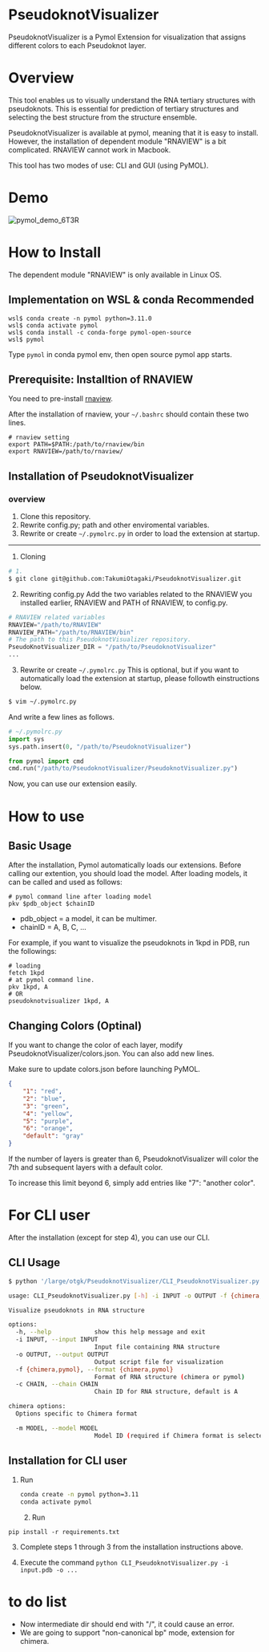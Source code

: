 # PseudoknotVisualizer
PseudoknotVisualizer is a Pymol Extension for visualization that assigns different colors to each Pseudoknot layer.

# Overview
This tool enables us to visually understand the RNA tertiary structures with pseudoknots.
This is essential for prediction of tertiary structures and selecting the best structure from the structure ensemble.

PseudoknotVisualizer is available at pymol, meaning that it is easy to install.
However, the installation of dependent module "RNAVIEW" is a bit complicated.
RNAVIEW cannot work in Macbook.

This tool has two modes of use: CLI and GUI (using PyMOL).

# Demo
![pymol_demo_6T3R](https://github.com/user-attachments/assets/444dadcf-72f9-46cf-b442-484c611adcfd)


# How to Install
The dependent module "RNAVIEW"  is only available in Linux OS.
## Implementation on WSL & conda Recommended
```
wsl$ conda create -n pymol python=3.11.0
wsl$ conda activate pymol
wsl$ conda install -c conda-forge pymol-open-source
wsl$ pymol
```
Type `pymol` in conda pymol env, then open source pymol app starts.

## Prerequisite: Installtion of RNAVIEW
You need to pre-install [rnaview](https://github.com/rcsb/RNAView).

After the installation of rnaview, your `~/.bashrc` should contain these two lines.
```~/.bashrc
# rnaview setting
export PATH=$PATH:/path/to/rnaview/bin
export RNAVIEW=/path/to/rnaview/
```

## Installation of PseudoknotVisualizer
### overview
1. Clone this repository.
2. Rewrite config.py; path and other enviromental variables.
3. Rewrite or create `~/.pymolrc.py` in order to load the extension at startup.

-----

1. Cloning
```sh
# 1. 
$ git clone git@github.com:TakumiOtagaki/PseudoknotVisualizer.git
```

2. Rewriting config.py
Add the two variables related to the RNAVIEW you installed earlier, RNAVIEW and PATH of RNAVIEW, to config.py.
```config.py
# RNAVIEW related variables
RNAVIEW="/path/to/RNAVIEW"
RNAVIEW_PATH="/path/to/RNAVIEW/bin"
# The path to this PseudoknotVisualizer repository.
PseudoKnotVisualizer_DIR = "/path/to/PseudoknotVisualizer"
...
```

3. Rewrite or create `~/.pymolrc.py`
This is optional, but if you want to automatically load the extension at startup, please followth einstructions below.

```sh
$ vim ~/.pymolrc.py
```
And write a few lines as follows.
```~/.pymolrc.py
# ~/.pymolrc.py
import sys
sys.path.insert(0, "/path/to/PseudoknotVisualizer")

from pymol import cmd
cmd.run("/path/to/PseudoknotVisualizer/PseudoknotVisualizer.py")
```


Now, you can use our extension easily.

# How to use
## Basic Usage
After the installation, Pymol automatically loads our extensions.
Before calling our extention, you should load the model. 
After loading models, it can be called and used as follows:
```
# pymol command line after loading model
pkv $pdb_object $chainID
```
 - pdb_object = a model, it can be multimer.
 - chainID = A, B, C, ...

For example, if you want to visualize the pseudoknots in 1kpd in PDB, run the followings:
```
# loading
fetch 1kpd
# at pymol command line.
pkv 1kpd, A
# OR
pseudoknotvisualizer 1kpd, A
```


## Changing Colors (Optinal)
If you want to change the color of each layer, modify PseudoknotVisualizer/colors.json. You can also add new lines.

Make sure to update colors.json before launching PyMOL.

```colors.json
{
    "1": "red",
    "2": "blue",
    "3": "green",
    "4": "yellow",
    "5": "purple",
    "6": "orange",
    "default": "gray"
}
```
If the number of layers is greater than 6, PseudoknotVisualizer will color the 7th and subsequent layers with a default color.

To increase this limit beyond 6, simply add entries like "7": "another color".

# For CLI user
After the installation (except for step 4), you can use our CLI.

## CLI Usage
```sh
$ python '/large/otgk/PseudoknotVisualizer/CLI_PseudoknotVisualizer.py' --help

usage: CLI_PseudoknotVisualizer.py [-h] -i INPUT -o OUTPUT -f {chimera,pymol} [-m MODEL] [-c CHAIN]

Visualize pseudoknots in RNA structure

options:
  -h, --help            show this help message and exit
  -i INPUT, --input INPUT
                        Input file containing RNA structure
  -o OUTPUT, --output OUTPUT
                        Output script file for visualization
  -f {chimera,pymol}, --format {chimera,pymol}
                        Format of RNA structure (chimera or pymol)
  -c CHAIN, --chain CHAIN
                        Chain ID for RNA structure, default is A

chimera options:
  Options specific to Chimera format

  -m MODEL, --model MODEL
                        Model ID (required if Chimera format is selected)
```
## Installation for CLI user
 1.	Run
    ```sh
   	conda create -n pymol python=3.11
    conda activate pymol
    ```
	2.	Run
  ```
 pip install -r requirements.txt
 ```
3.	Complete steps 1 through 3 from the installation instructions above.

4.	Execute the command `python CLI_PseudoknotVisualizer.py -i input.pdb -o ...`

# to do list 
- Now intermediate dir should end with "/", it could cause an error.
- We are going to support "non-canonical bp" mode, extension for chimera.


